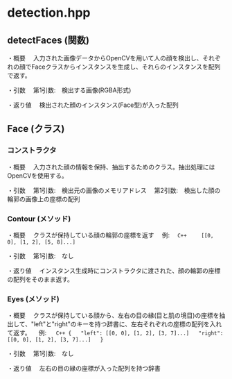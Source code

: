 # detection.hpp

## detectFaces (関数)
・概要
　入力された画像データからOpenCVを用いて人の顔を検出し、それぞれの顔でFaceクラスからインスタンスを生成し、それらのインスタンスを配列で返す。

・引数
　第1引数:　検出する画像(RGBA形式)

・返り値
　検出された顔のインスタンス(Face型)が入った配列

## Face (クラス)

### コンストラクタ
・概要
　入力された顔の情報を保持、抽出するためのクラス。抽出処理にはOpenCVを使用する。

・引数
　第1引数:　検出元の画像のメモリアドレス
　第2引数:　検出した顔の輪郭の画像上の座標の配列

### Contour (メソッド)
・概要
　クラスが保持している顔の輪郭の座標を返す
　例:
　```C++
　  [[0, 0], [1, 2], [5, 8]...]```

・引数
　第1引数:　なし

・返り値
　インスタンス生成時にコンストラクタに渡された、顔の輪郭の座標の配列をそのまま返す。

### Eyes (メソッド)
・概要
　クラスが保持している顔から、左右の目の縁(目と肌の境目)の座標を抽出して、"left"と"right"のキーを持つ辞書に、左右それぞれの座標の配列を入れて返す。
　例:
　  ```C++
     {  
        "left": [[0, 0], [1, 2], [3, 7]...]  
        "right": [[0, 0], [1, 2], [3, 7]...]  
      }```

・引数
　第1引数:　なし

・返り値
　左右の目の縁の座標が入った配列を持つ辞書
